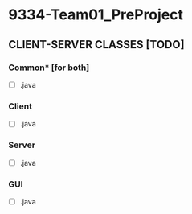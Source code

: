 # 9334-Team01_PreProject

## CLIENT-SERVER CLASSES [TODO]

### Common* [for both]
- [ ] .java

### Client
- [ ] .java

### Server
- [ ] .java

### GUI
- [ ] .java
